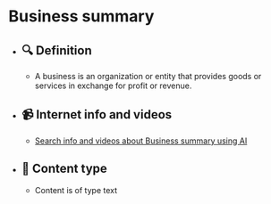 # Business summary
- ## 🔍 Definition
  - A business is an organization or entity that provides goods or services in exchange for profit or revenue.
- ## 📹 Internet info and videos
  - [Search info and videos about Business summary using AI](https://www.perplexity.ai/search?q=videos+about+Business+summary:+A+business+is+an+organization+or+entity+that+provides+goods+or+services+in+exchange+for+profit+or+revenue.
)
- ## 📰 Content type 
  - Content is of type text
